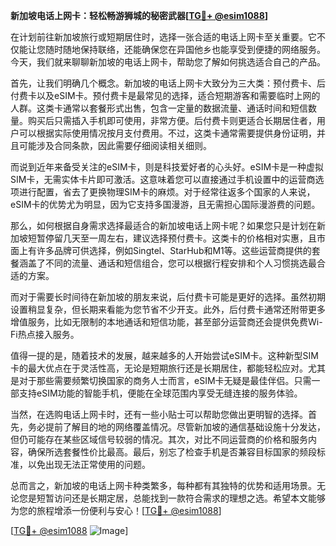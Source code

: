 **新加坡电话上网卡：轻松畅游狮城的秘密武器[[TG💪+ @esim1088](https://t.me/s/esim1088)]**

在计划前往新加坡旅行或短期居住时，选择一张合适的电话上网卡至关重要。它不仅能让您随时随地保持联络，还能确保您在异国他乡也能享受到便捷的网络服务。今天，我们就来聊聊新加坡的电话上网卡，帮助您了解如何挑选适合自己的产品。

首先，让我们明确几个概念。新加坡的电话上网卡大致分为三大类：预付费卡、后付费卡以及eSIM卡。预付费卡是最常见的选择，适合短期游客和需要临时上网的人群。这类卡通常以套餐形式出售，包含一定量的数据流量、通话时间和短信数量。购买后只需插入手机即可使用，非常方便。后付费卡则更适合长期居住者，用户可以根据实际使用情况按月支付费用。不过，这类卡通常需要提供身份证明，并且可能涉及合同条款，因此需要仔细阅读相关细则。

而说到近年来备受关注的eSIM卡，则是科技爱好者的心头好。eSIM卡是一种虚拟SIM卡，无需实体卡片即可激活。这意味着您可以直接通过手机设置中的运营商选项进行配置，省去了更换物理SIM卡的麻烦。对于经常往返多个国家的人来说，eSIM卡的优势尤为明显，因为它支持多国漫游，且无需担心国际漫游费的问题。

那么，如何根据自身需求选择最适合的新加坡电话上网卡呢？如果您只是计划在新加坡短暂停留几天至一周左右，建议选择预付费卡。这类卡的价格相对实惠，且市面上有许多品牌可供选择，例如Singtel、StarHub和M1等。这些运营商提供的套餐涵盖了不同的流量、通话和短信组合，您可以根据行程安排和个人习惯挑选最合适的方案。

而对于需要长时间待在新加坡的朋友来说，后付费卡可能是更好的选择。虽然初期设置稍显复杂，但长期来看能为您节省不少开支。此外，后付费卡通常还附带更多增值服务，比如无限制的本地通话和短信功能，甚至部分运营商还会提供免费Wi-Fi热点接入服务。

值得一提的是，随着技术的发展，越来越多的人开始尝试eSIM卡。这种新型SIM卡的最大优点在于灵活性高，无论是短期旅行还是长期居住，都能轻松应对。尤其是对于那些需要频繁切换国家的商务人士而言，eSIM卡无疑是最佳伴侣。只需一部支持eSIM功能的智能手机，便能在全球范围内享受无缝连接的服务体验。

当然，在选购电话上网卡时，还有一些小贴士可以帮助您做出更明智的选择。首先，务必提前了解目的地的网络覆盖情况。尽管新加坡的通信基础设施十分发达，但仍可能存在某些区域信号较弱的情况。其次，对比不同运营商的价格和服务内容，确保所选套餐性价比最高。最后，别忘了检查手机是否兼容目标国家的频段标准，以免出现无法正常使用的问题。

总而言之，新加坡的电话上网卡种类繁多，每种都有其独特的优势和适用场景。无论您是短暂访问还是长期定居，总能找到一款符合需求的理想之选。希望本文能够为您的旅程增添一份便利与安心！[[TG💪+ @esim1088](https://t.me/s/esim1088)]

[[TG💪+ @esim1088](https://t.me/s/esim1088) ![Image](https://i.postimg.cc/4NQfJmqS/Snipaste-2025-05-13-00-14-12.png)]